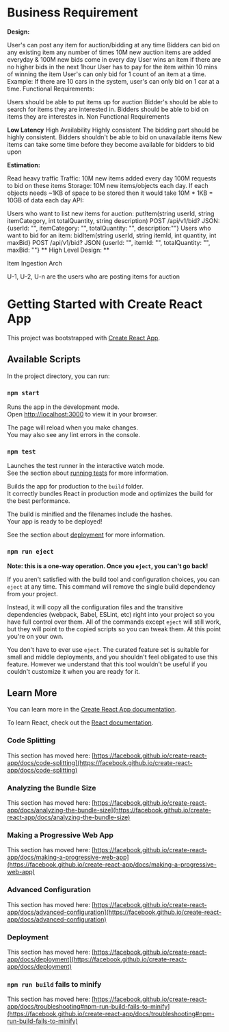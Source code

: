 # Business Requirement


**Design:**

User's can post any item for auction/bidding at any time
Bidders can bid on any existing item any number of times
10M new auction items are added everyday & 100M new bids come in every day
User wins an item if there are no higher bids in the next 1hour
User has to pay for the item within 10 mins of winning the item
User's can only bid for 1 count of an item at a time.
Example: If there are 10 cars in the system, user's can only bid on 1 car at a time.
Functional Requirements:

Users should be able to put items up for auction
Bidder's should be able to search for items they are interested in.
Bidders should be able to bid on items they are interestes in.
Non Functional Requirements

**Low Latency**
High Availability
Highly consistent
The bidding part should be highly consistent. Bidders shouldn't be able to bid on unavailable items
New items can take some time before they become available for bidders to bid upon

**Estimation:**

Read heavy traffic
Traffic:
10M new items added every day
100M requests to bid on these items
Storage:
10M new items/objects each day. If each objects needs ~1KB of space to be stored then it would take 10M * 1KB = 10GB of data each day
API:

Users who want to list new items for auction:
putItem(string userId, string itemCategory, int totalQuantity, string description)
POST /api/v1/bid?
JSON: {userId: "", itemCategory: "", totalQuantity: "", description:""}
Users who want to bid for an item:
bidItem(string userId, string itemId, int quantity, int maxBid}
POST /api/v1/bid?
JSON {userId: "", itemId: "", totalQuantity: "", maxBid: ""}
** High Level Design: **

Item Ingestion Arch

U-1, U-2, U-n are the users who are posting items for auction





# Getting Started with Create React App

This project was bootstrapped with [Create React App](https://github.com/facebook/create-react-app).

## Available Scripts

In the project directory, you can run:

### `npm start`

Runs the app in the development mode.\
Open [http://localhost:3000](http://localhost:3000) to view it in your browser.

The page will reload when you make changes.\
You may also see any lint errors in the console.

### `npm test`

Launches the test runner in the interactive watch mode.\
See the section about [running tests](https://facebook.github.io/create-react-app/docs/running-tests) for more information.
 

Builds the app for production to the `build` folder.\
It correctly bundles React in production mode and optimizes the build for the best performance.

The build is minified and the filenames include the hashes.\
Your app is ready to be deployed!

See the section about [deployment](https://facebook.github.io/create-react-app/docs/deployment) for more information.

### `npm run eject`

**Note: this is a one-way operation. Once you `eject`, you can't go back!**

If you aren't satisfied with the build tool and configuration choices, you can `eject` at any time. This command will remove the single build dependency from your project.

Instead, it will copy all the configuration files and the transitive dependencies (webpack, Babel, ESLint, etc) right into your project so you have full control over them. All of the commands except `eject` will still work, but they will point to the copied scripts so you can tweak them. At this point you're on your own.

You don't have to ever use `eject`. The curated feature set is suitable for small and middle deployments, and you shouldn't feel obligated to use this feature. However we understand that this tool wouldn't be useful if you couldn't customize it when you are ready for it.

## Learn More

You can learn more in the [Create React App documentation](https://facebook.github.io/create-react-app/docs/getting-started).

To learn React, check out the [React documentation](https://reactjs.org/).

### Code Splitting

This section has moved here: [https://facebook.github.io/create-react-app/docs/code-splitting](https://facebook.github.io/create-react-app/docs/code-splitting)

### Analyzing the Bundle Size

This section has moved here: [https://facebook.github.io/create-react-app/docs/analyzing-the-bundle-size](https://facebook.github.io/create-react-app/docs/analyzing-the-bundle-size)

### Making a Progressive Web App

This section has moved here: [https://facebook.github.io/create-react-app/docs/making-a-progressive-web-app](https://facebook.github.io/create-react-app/docs/making-a-progressive-web-app)

### Advanced Configuration

This section has moved here: [https://facebook.github.io/create-react-app/docs/advanced-configuration](https://facebook.github.io/create-react-app/docs/advanced-configuration)

### Deployment

This section has moved here: [https://facebook.github.io/create-react-app/docs/deployment](https://facebook.github.io/create-react-app/docs/deployment)

### `npm run build` fails to minify

This section has moved here: [https://facebook.github.io/create-react-app/docs/troubleshooting#npm-run-build-fails-to-minify](https://facebook.github.io/create-react-app/docs/troubleshooting#npm-run-build-fails-to-minify)
